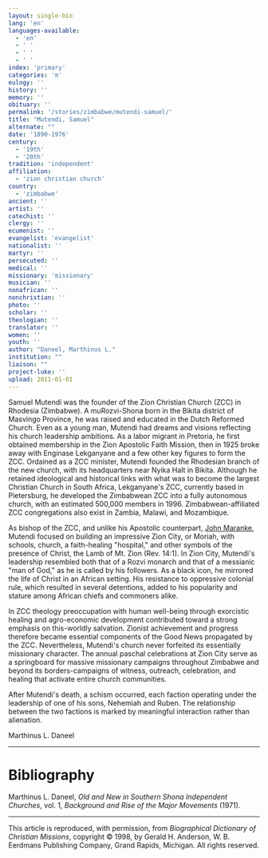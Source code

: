 ```yaml
---
layout: single-bio
lang: 'en'
languages-available:
  - 'en'
  - ' '
  - ' '
  - ' '
index: 'primary'
categories: 'm'
eulogy: ''
history: ''
memory: ''
obituary: ''
permalink: '/stories/zimbabwe/mutendi-samuel/'
title: "Mutendi, Samuel"
alternate: ""
date: '1890-1976'
century:
  - '19th'
  - '20th'
tradition: 'independent'
affiliation:
  - 'zion christian church'
country:
  - 'zimbabwe'
ancient: ''
artist: ''
catechist: ''
clergy: ''
ecumenist: ''
evangelist: 'evangelist'
nationalist: ''
martyr: ''
persecuted: ''
medical: ''
missionary: 'missionary'
musician: ''
nonafrican: ''
nonchristian: ''
photo: ''
scholar: ''
theologian: ''
translator: ''
women: ''
youth: ''
author: "Daneel, Marthinus L."
institution: ""
liaison: ""
project-luke: ''
upload: 2011-01-01
---
```




Samuel Mutendi was the founder of the Zion Christian Church (ZCC) in Rhodesia (Zimbabwe). A muRozvi-Shona born in the Bikita district of Masvingo Province, he was raised and educated in the Dutch Reformed Church. Even as a young man, Mutendi had dreams and visions reflecting his church leadership ambitions. As a labor migrant in Pretoria, he first obtained membership in the Zion Apostolic Faith Mission, then in 1925 broke away with Enginase Lekganyane and a few other key figures to form the ZCC. Ordained as a ZCC minister, Mutendi founded the Rhodesian branch of the new church, with its headquarters near Nyika Halt in Bikita. Although he retained ideological and historical links with what was to become the largest Christian Church in South Africa, Lekganyane's ZCC, currently based in Pietersburg, he developed the Zimbabwean ZCC into a fully autonomous church, with an estimated 500,000 members in 1996. Zimbabwean-affiliated ZCC congregations also exist in Zambia, Malawi, and Mozambique.

As bishop of the ZCC, and unlike his Apostolic counterpart,
[John Maranke](maranke_john.html), Mutendi focused
on building an impressive Zion City, or Moriah, with schools,
church, a faith-healing "hospital," and other symbols of the
presence of Christ, the Lamb of Mt. Zion (Rev. 14:1). In Zion
City, Mutendi's leadership resembled both that of a Rozvi
monarch and that of a messianic "man of God," as he is called
by his followers. As a black icon, he mirrored the life of
Christ in an African setting. His resistance to oppressive
colonial rule, which resulted in several detentions, added
to his popularity and stature among African chiefs and commoners
alike.

In ZCC theology preoccupation with human well-being through exorcistic healing and agro-economic development contributed toward a strong emphasis on this-worldly salvation. Zionist achievement and progress therefore became essential components of the Good News propagated by the ZCC. Nevertheless, Mutendi's church never forfeited its essentially missionary character. The annual paschal celebrations at Zion City serve as a springboard for massive missionary campaigns throughout Zimbabwe and beyond its borders-campaigns of witness, outreach, celebration, and healing that activate entire church communities.

After Mutendi's death, a schism occurred, each faction operating under the leadership of one of his sons, Nehemiah and Ruben. The relationship between the two factions is marked by meaningful interaction rather than alienation.

Marthinus L. Daneel

---

# Bibliography

Marthinus L. Daneel, *Old and New in Southern Shona Independent Churches*, vol. 1, *Background and Rise of the Major Movements* (1971).

---

This article is reproduced, with permission, from *Biographical Dictionary of Christian Missions*, copyright © 1998, by Gerald H. Anderson, W. B. Eerdmans Publishing Company, Grand Rapids, Michigan. All rights reserved.
